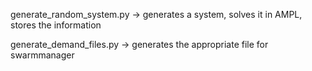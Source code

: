 
generate_random_system.py -> generates a system, solves it in AMPL, stores the information

generate_demand_files.py -> generates the appropriate file for swarmmanager
